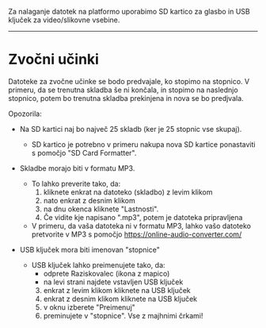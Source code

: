 Za nalaganje datotek na platformo uporabimo SD kartico za glasbo in USB ključek za video/slikovne vsebine.
***

# Zvočni učinki
Datoteke za zvočne učinke se bodo predvajale, ko stopimo na stopnico. V primeru, da se trenutna skladba še ni končala, in stopimo na naslednjo stopnico, potem bo trenutna skladba prekinjena in nova se bo predjvala.

Opozorila:
- Na SD kartici naj bo največ 25 skladb (ker je 25 stopnic vse skupaj).
  - SD kartico je potrebno v primeru nakupa nova SD kartice ponastaviti s pomočjo "SD Card Formatter".
- Skladbe morajo biti v formatu MP3.
  - To lahko preverite tako, da:
    1. kliknete enkrat na datoteko (skladbo) z levim klikom
    2. nato enkrat z desnim klikom
    3. na dnu okenca kliknete "Lastnosti".
    4. Če vidite kje napisano ".mp3", potem je datoteka pripravljena
  - V primeru, da vaša datoteka ni v formatu MP3, lahko vašo datoteko pretvorite v MP3 s pomočjo https://online-audio-converter.com/

- USB ključek mora biti imenovan "stopnice"
  - USB ključek lahko preimenujete tako, da:
    * odprete Raziskovalec (ikona z mapico)
    * na levi strani najdete vstavljen USB ključek
    3.  enkrat z levim klikom kliknete na USB ključek
    4.  enkrat z desnim klikom kliknete na USB ključek
    5.  v oknu izberete "Preimenuj"
    6.  preminujete v "stopnice". Vse z majhnimi črkami!
